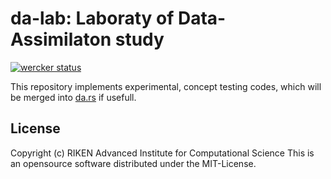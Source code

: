 da-lab: Laboraty of Data-Assimilaton study
=======

[![wercker status](https://app.wercker.com/status/7255d5a053304e6fa5a77a8b995088b0/s/master "wercker status")](https://app.wercker.com/project/byKey/7255d5a053304e6fa5a77a8b995088b0)

This repository implements experimental, concept testing codes,
which will be merged into [da.rs](https://github.com/termoshtt/da.rs) if usefull.

License
--------
Copyright (c) RIKEN Advanced Institute for Computational Science
This is an opensource software distributed under the MIT-License.
